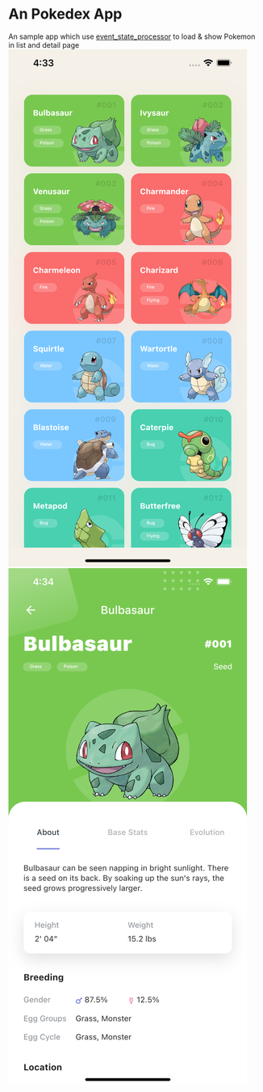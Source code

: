 # An Pokedex App
An sample app which use [event_state_processor](https://pub.dev/packages/eventstateprocessor) to load & show Pokemon in list and detail page
![PokemonList](screenshoot/pokemon_list.png)
![PokemonDetail](screenshoot/pokemon_detail.png)